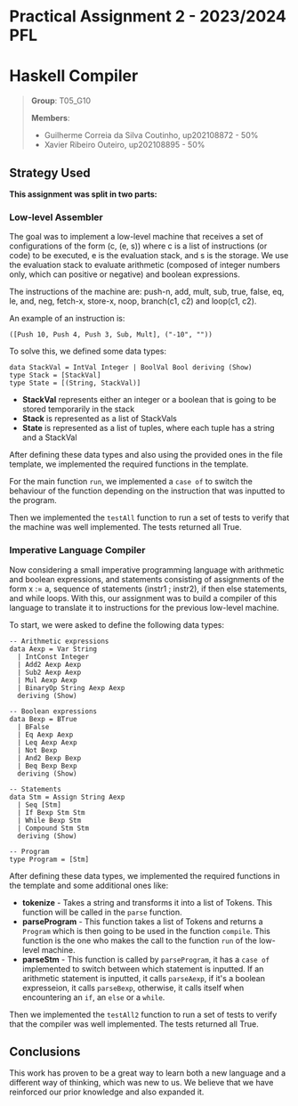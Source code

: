 # Practical Assignment 2 - 2023/2024 PFL
# Haskell Compiler

> **Group**: T05_G10
> 
> **Members**:
> - Guilherme Correia da Silva Coutinho, up202108872 - 50%
> - Xavier Ribeiro Outeiro, up202108895 - 50%


## Strategy Used

**This assignment was split in two parts:**

### Low-level Assembler

The goal was to implement a low-level machine that receives a set of configurations of the form (c, (e, s)) where c is a list of instructions (or code) to be executed, e is the evaluation stack, and s is the storage. We use the evaluation stack to evaluate arithmetic (composed of integer numbers only, which can positive or negative) and boolean expressions.

The instructions of the machine are: push-n, add, mult, sub, true, false, eq, le,
and, neg, fetch-x, store-x, noop, branch(c1, c2) and loop(c1, c2).

An example of an instruction is:

`
([Push 10, Push 4, Push 3, Sub, Mult], ("-10", ""))
`

To solve this, we defined some data types:
```
data StackVal = IntVal Integer | BoolVal Bool deriving (Show)
type Stack = [StackVal]
type State = [(String, StackVal)]
```
-   **StackVal** represents either an integer or a boolean that is going to be stored temporarily in the stack
-   **Stack** is represented as a list of StackVals
-   **State** is represented as a list of tuples, where each tuple has a string and a StackVal

After defining these data types and also using the provided ones in the file template, we implemented the required functions in the template.

For the main function `run`, we implemented a `case of` to switch the behaviour of the function depending on the instruction that was inputted to the program.

Then we implemented the `testAll` function to run a set of tests to verify that the machine was well implemented. The tests returned all True.


### Imperative Language Compiler

Now considering a small imperative programming language with arithmetic and boolean expressions, and statements consisting of assignments of the form x := a, sequence of statements (instr1 ; instr2), if then else statements, and while loops.
With this, our assignment was to build a compiler of this language to translate it to instructions for the previous low-level machine.

To start, we were asked to define the following data types:

```
-- Arithmetic expressions
data Aexp = Var String
  | IntConst Integer
  | Add2 Aexp Aexp
  | Sub2 Aexp Aexp
  | Mul Aexp Aexp
  | BinaryOp String Aexp Aexp
  deriving (Show)

-- Boolean expressions
data Bexp = BTrue
  | BFalse
  | Eq Aexp Aexp
  | Leq Aexp Aexp
  | Not Bexp
  | And2 Bexp Bexp
  | Beq Bexp Bexp
  deriving (Show)

-- Statements
data Stm = Assign String Aexp
  | Seq [Stm]
  | If Bexp Stm Stm
  | While Bexp Stm
  | Compound Stm Stm
  deriving (Show)

-- Program
type Program = [Stm]
```

After defining these data types, we implemented the required functions in the template and some additional ones like:
-   **tokenize** - Takes a string and transforms it into a list of Tokens. This function will be called in the `parse` function.
-   **parseProgram** - This function takes a list of Tokens and returns a `Program` which is then going to be used in the function `compile`. This function is the one who makes the call to the function `run` of the low-level machine.
-   **parseStm** - This function is called by `parseProgram`, it has a `case of` implemented to switch between which statement is inputted. If an arithmetic statement is inputted, it calls `parseAexp`, if it's a boolean expresseion, it calls `parseBexp`, otherwise, it calls itself when encountering an `if`, an `else` or a `while`.

Then we implemented the `testAll2` function to run a set of tests to verify that the compiler was well implemented. The tests returned all True.


## Conclusions

This work has proven to be a great way to learn both a new language and a different way of thinking, which was new to us. We believe that we have reinforced our prior knowledge and also expanded it.